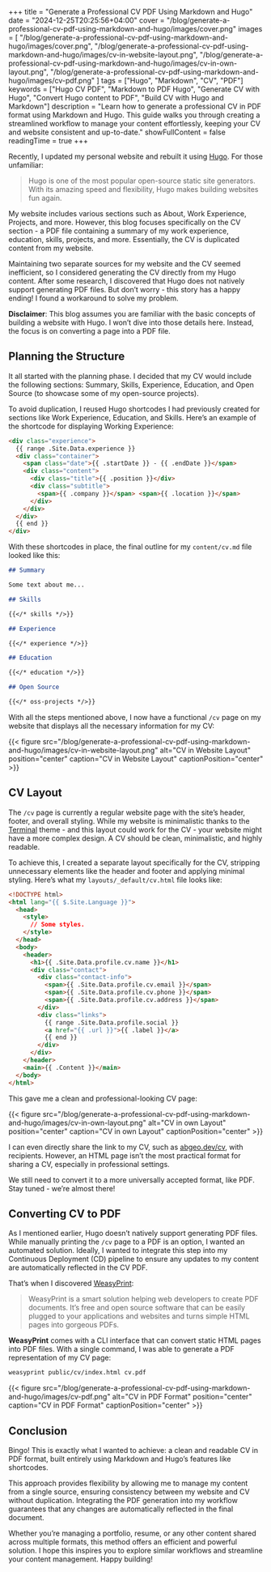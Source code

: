 +++
title = "Generate a Professional CV PDF Using Markdown and Hugo"
date = "2024-12-25T20:25:56+04:00"
cover = "/blog/generate-a-professional-cv-pdf-using-markdown-and-hugo/images/cover.png"
images = [
    "/blog/generate-a-professional-cv-pdf-using-markdown-and-hugo/images/cover.png",
    "/blog/generate-a-professional-cv-pdf-using-markdown-and-hugo/images/cv-in-website-layout.png",
    "/blog/generate-a-professional-cv-pdf-using-markdown-and-hugo/images/cv-in-own-layout.png",
    "/blog/generate-a-professional-cv-pdf-using-markdown-and-hugo/images/cv-pdf.png"
]
tags = ["Hugo", "Markdown", "CV", "PDF"]
keywords = ["Hugo CV PDF", "Markdown to PDF Hugo", "Generate CV with Hugo", "Convert Hugo content to PDF", "Build CV with Hugo and Markdown"]
description = "Learn how to generate a professional CV in PDF format using Markdown and Hugo. This guide walks you through creating a streamlined workflow to manage your content effortlessly, keeping your CV and website consistent and up-to-date."
showFullContent = false
readingTime = true
+++

Recently, I updated my personal website and rebuilt it using [Hugo](https://gohugo.io/). For those unfamiliar:

> Hugo is one of the most popular open-source static site generators. With its amazing speed and flexibility, Hugo makes building websites fun again.

My website includes various sections such as About, Work Experience, Projects, and more. However, this blog focuses specifically on the CV section - a PDF file containing a summary of my work experience, education, skills, projects, and more. Essentially, the CV is duplicated content from my website.

Maintaining two separate sources for my website and the CV seemed inefficient, so I considered generating the CV directly from my Hugo content. After some research, I discovered that Hugo does not natively support generating PDF files. But don’t worry - this story has a happy ending! I found a workaround to solve my problem.

<!--more-->

**Disclaimer**: This blog assumes you are familiar with the basic concepts of building a website with Hugo. I won’t dive into those details here. Instead, the focus is on converting a page into a PDF file.

## Planning the Structure

It all started with the planning phase. I decided that my CV would include the following sections: Summary, Skills, Experience, Education, and Open Source (to showcase some of my open-source projects).

To avoid duplication, I reused Hugo shortcodes I had previously created for sections like Work Experience, Education, and Skills. Here’s an example of the shortcode for displaying Working Experience:

```html
<div class="experience">
  {{ range .Site.Data.experience }}
  <div class="container">
    <span class="date">{{ .startDate }} - {{ .endDate }}</span>
    <div class="content">
      <div class="title">{{ .position }}</div>
      <div class="subtitle">
        <span>{{ .company }}</span> <span>{{ .location }}</span>
      </div>
    </div>
  </div>
  {{ end }}
</div>
```

With these shortcodes in place, the final outline for my `content/cv.md` file looked like this:

```md
## Summary

Some text about me...

## Skills

{{</* skills */>}}

## Experience

{{</* experience */>}}

## Education

{{</* education */>}}

## Open Source

{{</* oss-projects */>}}
```

With all the steps mentioned above, I now have a functional `/cv` page on my website that displays all the necessary information for my CV:

{{< figure src="/blog/generate-a-professional-cv-pdf-using-markdown-and-hugo/images/cv-in-website-layout.png" alt="CV in Website Layout" position="center" caption="CV in Website Layout" captionPosition="center" >}}

## CV Layout

The `/cv` page is currently a regular website page with the site’s header, footer, and overall styling. While my website is minimalistic thanks to the [Terminal](https://themes.gohugo.io/themes/hugo-theme-terminal/) theme - and this layout could work for the CV - your website might have a more complex design. A CV should be clean, minimalistic, and highly readable.

To achieve this, I created a separate layout specifically for the CV, stripping unnecessary elements like the header and footer and applying minimal styling. Here’s what my `layouts/_default/cv.html` file looks like:

```html
<!DOCTYPE html>
<html lang="{{ $.Site.Language }}">
  <head>
    <style>
      // Some styles.
    </style>
  </head>
  <body>
    <header>
      <h1>{{ .Site.Data.profile.cv.name }}</h1>
      <div class="contact">
        <div class="contact-info">
          <span>{{ .Site.Data.profile.cv.email }}</span>
          <span>{{ .Site.Data.profile.cv.phone }}</span>
          <span>{{ .Site.Data.profile.cv.address }}</span>
        </div>
        <div class="links">
          {{ range .Site.Data.profile.social }}
          <a href="{{ .url }}">{{ .label }}</a>
          {{ end }}
        </div>
      </div>
    </header>
    <main>{{ .Content }}</main>
  </body>
</html>
```

This gave me a clean and professional-looking CV page:

{{< figure src="/blog/generate-a-professional-cv-pdf-using-markdown-and-hugo/images/cv-in-own-layout.png" alt="CV in own Layout" position="center" caption="CV in own Layout" captionPosition="center" >}}

I can even directly share the link to my CV, such as <a href="https://abgeo.dev/cv" target="_blank">abgeo.dev/cv</a>, with recipients. However, an HTML page isn’t the most practical format for sharing a CV, especially in professional settings.


We still need to convert it to a more universally accepted format, like PDF. Stay tuned - we’re almost there!

## Converting CV to PDF

As I mentioned earlier, Hugo doesn’t natively support generating PDF files. While manually printing the `/cv` page to a PDF is an option, I wanted an automated solution. Ideally, I wanted to integrate this step into my Continuous Deployment (CD) pipeline to ensure any updates to my content are automatically reflected in the CV PDF.

That’s when I discovered [WeasyPrint](https://weasyprint.org/):

> WeasyPrint is a smart solution helping web developers to create PDF documents. It’s free and open source software that can be easily plugged to your applications and websites and turns simple HTML pages into gorgeous PDFs.

**WeasyPrint** comes with a CLI interface that can convert static HTML pages into PDF files. With a single command, I was able to generate a PDF representation of my CV page:

```bash
weasyprint public/cv/index.html cv.pdf
```

{{< figure src="/blog/generate-a-professional-cv-pdf-using-markdown-and-hugo/images/cv-pdf.png" alt="CV in PDF Format" position="center" caption="CV in PDF Format" captionPosition="center" >}}

## Conclusion

Bingo! This is exactly what I wanted to achieve: a clean and readable CV in PDF format, built entirely using Markdown and Hugo’s features like shortcodes.

This approach provides flexibility by allowing me to manage my content from a single source, ensuring consistency between my website and CV without duplication. Integrating the PDF generation into my workflow guarantees that any changes are automatically reflected in the final document.

Whether you’re managing a portfolio, resume, or any other content shared across multiple formats, this method offers an efficient and powerful solution. I hope this inspires you to explore similar workflows and streamline your content management. Happy building!
